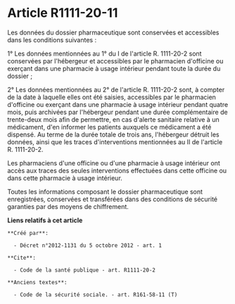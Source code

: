 # Article R1111-20-11

Les données du dossier pharmaceutique sont conservées et accessibles dans les conditions suivantes : 

1° Les données mentionnées au 1° du I de l'article R. 1111-20-2 sont conservées par l'hébergeur et accessibles par le
pharmacien d'officine ou exerçant dans une pharmacie à usage intérieur pendant toute la durée du dossier ; 

2° Les données mentionnées au 2° de l'article R. 1111-20-2 sont, à compter de la date à laquelle elles ont été saisies,
accessibles par le pharmacien d'officine ou exerçant dans une pharmacie à usage intérieur pendant quatre mois, puis archivées
par l'hébergeur pendant une durée complémentaire de trente-deux mois afin de permettre, en cas d'alerte sanitaire relative à
un médicament, d'en informer les patients auxquels ce médicament a été dispensé. Au terme de la durée totale de trois ans,
l'hébergeur détruit les données, ainsi que les traces d'interventions mentionnées au II de l'article R. 1111-20-2. 

Les pharmaciens d'une officine ou d'une pharmacie à usage intérieur ont accès aux traces des seules interventions effectuées
dans cette officine ou dans cette pharmacie à usage intérieur. 

Toutes les informations composant le dossier pharmaceutique sont enregistrées, conservées et transférées dans des conditions
de sécurité garanties par des moyens de chiffrement.

**Liens relatifs à cet article**

	**Créé par**:

	  - Décret n°2012-1131 du 5 octobre 2012 - art. 1

	**Cite**:

	  - Code de la santé publique - art. R1111-20-2

	**Anciens textes**:

	  - Code de la sécurité sociale. - art. R161-58-11 (T)
